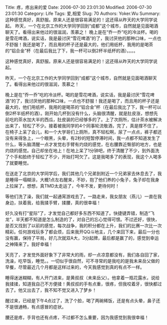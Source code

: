 ﻿Title: 疼，疼出来的爱
Date: 2006-07-30 23:01:30
Modified: 2006-07-30 23:01:30
Category: Life
Tags: 爱,相爱
Slug: 70
Authors: Yoker.Wu
Summary: 
    这种感觉真好，真舒服。原来人还是很容易满足的！这还得从昨天的大学同学说起。
    昨天，一个在北京工作的大学同学回到“成都”这个城市，自然就是见面喝酒聊天了。看得出来他过的很滋润，羡慕之！
    晚上是在“乔一乔”吃的冷淡杯。喝的是雪花啤酒，说实话，我是最讨厌“雪花啤酒”的了，我讨厌他的那种口味，一点也不舒服！我还是喝了，而且用的杯子还是最大的，他们用纸杯，我用的是喝茶的“铝合金”杯（在最后我比了下，我一杯可以倒2杯半纸杯的酒）。。。。


这种感觉真好，真舒服。原来人还是很容易满足的！这还得从昨天的大学同学说起。

昨天，一个在北京工作的大学同学回到“成都”这个城市，自然就是见面喝酒聊天了。看得出来他过的很滋润，羡慕之！

晚上是在“乔一乔”吃的冷淡杯。喝的是雪花啤酒，说实话，我是最讨厌“雪花啤酒”的了，我讨厌他的那种口味，一点也不舒服！我还是喝了，而且用的杯子还是最大的，他们用纸杯，我用的是喝茶的“铝合金”杯（在最后我比了下，我一杯可以倒2杯半纸杯的酒）。刚开始几杯到没有什么，头脑很清醒，就是肚皮涨，想想先前吃的茶水加大半的西瓜，肚皮装的已经够多的了。上了次厕所，估计茶水被解决出来了，轻松了不少。接着被我同学的4个同事轮流敬酒，完了，真是撑不住了，在椅子上呆了会儿，和一个大学哥们上厕所，真不轻松啊，尿了一点点，裤子都还没有来得急上，一个眼黑，头晕，有2秒的短暂停滞时间，我一点都不知道发生了什么，等头脑清醒一点才发觉右手臂有灼烧的感觉，在右腰靠近臀部的地方，也是灼烧的感觉。自己却坐在地上！在地上呆了1分钟吧，终于清醒了不少，到外面洗了个手和脸终于轻松了不少，开始打呵欠了。这是我喝多了的表现，我这个人喝多了就要睡觉。

在送走了北京的大学同学后，我们其他几个兄弟到附近一个兄弟家去休息去了，我是睡得一塌糊涂，大概1点左右醒来，不妙，抱了他们养的小兔子，兔子却在我身上拉屎了。想想，真TMD太走运了，今年不发，更待何时！

等他们洗了澡，我们就一起通宵游戏去了。一路走来，我女朋友（燕儿）一直在我身边，扶着我，给我揉手臂，揉腰，真的很幸福！

好久没有打“星际”了，才发觉自己都好多东西不知道了。快捷键弄错，制造“飞龙”，半天都不知道是怎么制造的了，对自己的忘心觉得可恨。不过还好，很快，是否又找到了以前的感觉，每次战争，我的积分都在上升，我们的比赛一次比一次精彩。任何游戏玩多了都会烦，后来我开QQ斗地主，几个来回下来，最后一分也没有赢，保持了平局，好几次就双A大，3分起牌，最后都是赢了的，感觉到幸运之神降来了。我好幸福！

天亮了，才发觉外面好象下了非常大的雨，却一点凉意都没有，我们各自回了家，洗澡，吃早饭，睡觉。。一切似乎很自然，可不寻常的是我吃的是我未来岳父做的早餐，尽管最近几个月都是这样过来的，今天我感觉到真的有点不一样。

睡得迷迷糊糊，有人开门进来，是黄叔叔（未来岳父）。他拿着一瓶花露水，说给我揉揉，知道我自己不方便揉！黄叔叔的手有点重，很疼，但我咬着牙，很快都过去了。他又出去了，我不知不觉又进入了梦乡！

醒过来，已经是下午4点过了，洗了个脸，喝了两碗稀饭，还是有点头晕，鼻子还不是很通畅，有点感冒的症状。

腰还是疼，手背也还有点疼，不过都不怎么重要，因为我感觉到我很幸福！